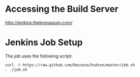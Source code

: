 # Accessing the Build Server
http://jenkins.thebronasium.com/

# Jenkins Job Setup
The job uses the following script:

```bash
curl -O https://raw.github.com/Dazzozo/hudson/master/job.sh
. ./job.sh
```
